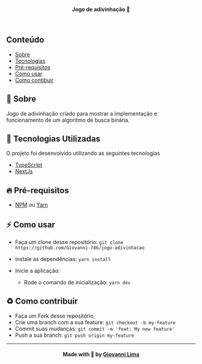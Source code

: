 <p align="center">
  <b>Jogo de adivinhação 🤔</b>
</p>

<br />

## Conteúdo

- [Sobre](#sobre)
- [Tecnologias](#tecnologias)
- [Pré-requisitos](#pre-requisitos)
- [Como usar](#como-usar)
- [Como contibuir](#como-contribuir)

<a id="sobre"></a>

## :bookmark: Sobre

Jogo de adivinhação criado para mostrar a implementação e funcionamento de um algoritmo de busca binária.

<a id="tecnologias-utilizadas"></a>

## :rocket: Tecnologias Utilizadas

O projeto foi desenvolvido utilizando as seguintes tecnologias

- [TypeScript](https://www.typescriptlang.org/)
- [NextJs](https://nextjs.org/)

<a id="pre-requisitos"></a>

## :fire: **Pré-requisitos**

- [NPM](https://www.npmjs.com/) ou [Yarn](https://yarnpkg.com/)

<a id="como-usar"></a>

## :zap: Como usar

- Faça um clone desse repositório: 
`git clone https://github.com/Giovanni-786/jogo-adivinhacao`

- Instale as dependências: `yarn install`
- Inicie a aplicação:
    - Rode o comando de inicialização: `yarn dev`
  
<a id="como-contribuir"></a>

## :recycle: Como contribuir

- Faça um Fork desse repositório,
- Crie uma branch com a sua feature: `git checkout -b my-feature`
- Commit suas mudanças: `git commit -m 'feat: My new feature'`
- Push a sua branch: `git push origin my-feature`
---

<h4 align=center>Made with 💙 by <a href="https://www.linkedin.com/in/giovanni-sena/">Giovanni Lima</a></h4>

